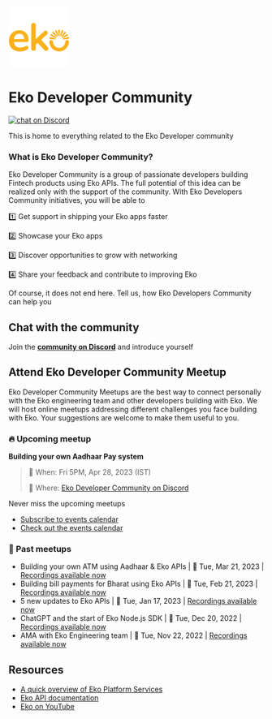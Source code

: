 <a href="https://eko.in/developers/eps">
<img src="logo_square.png" alt="logo" width="120"/>
</a>

# Eko Developer Community 

<a href="https://discord.gg/93rYABNPqX">
<img src="https://img.shields.io/discord/1038006952573292574.svg?logo=discord"
    alt="chat on Discord"></a>

This is home to everything related to the Eko Developer community

### What is Eko Developer Community?
Eko Developer Community is a group of passionate developers building Fintech products using Eko APIs. The full potential of this idea can be realized only with the support of the community. With Eko Developers Community initiatives, you will be able to

1️⃣ Get support in shipping your Eko apps faster

2️⃣ Showcase your Eko apps

3️⃣ Discover opportunities to grow with networking

4️⃣ Share your feedback and contribute to improving Eko

Of course, it does not end here. Tell us, how Eko Developers Community can help you


## Chat with the community
Join the [**community on Discord**](https://discord.gg/93rYABNPqX) and introduce yourself

## Attend Eko Developer Community Meetup
Eko Developer Community Meetups are the best way to connect personally with the Eko engineering team and other developers building with Eko. We will host online meetups addressing different challenges you face building with Eko. Your suggestions are welcome to make them useful to you.

### :fire: Upcoming meetup

**Building your own Aadhaar Pay system**

> 📆 When: Fri 5PM, Apr 28, 2023 (IST)
> 
> 📌 Where: [Eko Developer Community on Discord](https://dsc.gg/ekodevs)

Never miss the upcoming meetups
* [Subscribe to events calendar](https://bit.ly/meet-ekodevs)
* [Check out the events calendar](https://bit.ly/eko-meetup-calendar)

### 📂 Past meetups

* Building your own ATM using Aadhaar & Eko APIs | 📆 Tue, Mar 21, 2023 | [Recordings available now](https://youtu.be/lLryYhilH_k)
* Building bill payments for Bharat using Eko APIs | 📆 Tue, Feb 21, 2023 | [Recordings available now](https://youtu.be/sZWBKZfFiDM)
* 5 new updates to Eko APIs | 📆 Tue, Jan 17, 2023 | [Recordings available now](https://youtu.be/FSy67PFnkNI)
* ChatGPT and the start of Eko Node.js SDK | 📆 Tue, Dec 20, 2022 | [Recordings available now](https://youtu.be/YD6-lsHnaeg)
* AMA with Eko Engineering team | 📆 Tue, Nov 22, 2022 | [Recordings available now](https://youtu.be/m2ZLyJD9SCg)

## Resources

- [A quick overview of Eko Platform Services](https://developers.eko.in/eps)
- [Eko API documentation](https://developers.eko.in/docs)
- [Eko on YouTube](https://www.youtube.com/@ekodevelopers)
